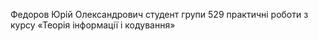 Федоров Юрій Олександрович
студент групи 529
практичні роботи з курсу
«Теорія інформації і кодування»
